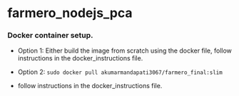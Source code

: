 # farmero_nodejs_pca

### Docker container setup.
- Option 1:
Either build the image from scratch using the docker file, follow instructions in the docker_instructions file.

- Option 2:
```sudo docker pull akumarmandapati3067/farmero_final:slim ```


- follow instructions in the docker_instructions file.


